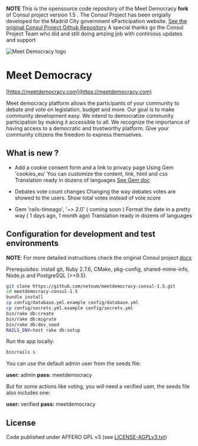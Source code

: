 <!--
  Title: Meet Democracy Fork on Consul 1.5
  Description: A fork on the latest stable Consul Project version 1.5
  Keywords: democracy, citizen participation, eparticipation, debates, proposals, voting, consultations, crowdlaw, participatory budgeting
-->


**NOTE** This is the opensource code repository of the Meet Democracy **fork** of Consul project version 1.5 .
The Consul Project has been origially developed for the Madrid City government eParticipation website.
[See the original Consul Project Github Repository](https://github.com/consul/consul)
A special thanks go the Consul Project Team who did and still doing amzing job with continious updates and support

![Meet Democracy logo](https://meetdemocracy.com/images/LogoMeetDemocracy.png)

# Meet Democracy
[https://meetdemocracy.com](https://meetdemocracy.com)

Meet democracy platform allows the participants of your community to debate and vote on legislation, budget and more. Our goal is to make community development easy. We intend to democratize community participation by making it accessible to all. We recognize the importance of having access to a democratic and trustworthy platform. Give your community citizens the freedom to express themselves.


## What is new ?

- Add a cookie consent form and a link to privacy page
Using Gem 'cookies_eu'
You can customize the content, link, html and css
Translation ready in dozens of languages
[See Gem doc](https://github.com/infinum/cookies_eu)


- Debates vote count changes
Changing the way debates votes are showed to the users. 
Show total votes instead of vote score

- Gem 'rails-timeago', '~> 2.0' ( coming soon )
Format the date in a pretty way ( 1 days ago, 1 month ago)
Translation ready in dozens of languages

## Configuration for development and test environments

**NOTE**: For more detailed instructions check the original Consul project [docs](https://docs.consulproject.org)

Prerequisites: install git, Ruby 2.7.6, CMake, pkg-config, shared-mime-info, Node.js and PostgreSQL (>=9.5).

```bash
git clone https://github.com/netoum/meetdemocracy-consul-1.5.git
cd meetdemocracy-consul-1.5
bundle install
cp config/database.yml.example config/database.yml
cp config/secrets.yml.example config/secrets.yml
bin/rake db:create
bin/rake db:migrate
bin/rake db:dev_seed
RAILS_ENV=test rake db:setup
```

Run the app locally:

```bash
bin/rails s
```


You can use the default admin user from the seeds file:

 **user:** admin
 **pass:** meetdemocracy

But for some actions like voting, you will need a verified user, the seeds file also includes one:

 **user:** verified
 **pass:** meetdemocracy

## License

Code published under AFFERO GPL v3 (see [LICENSE-AGPLv3.txt](LICENSE-AGPLv3.txt))

